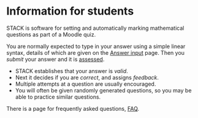 # Information for students

STACK is software for setting and automatically marking mathematical questions as part of a Moodle quiz.

You are normally expected to type in your answer using a simple linear syntax, details of which are given on the [Answer input](Answer_input.md) page.
Then you _submit_ your answer and it is [assessed](Answer_assessment.md).

* STACK establishes that your answer is _valid_.
* Next it decides if you are _correct_, and assigns _feedback_.
* Multiple attempts at a question are usually encouraged.
* You will often be given randomly generated questions, so you may be able to practice similar questions.

There is a page for frequently asked questions, [FAQ](FAQ.md).
